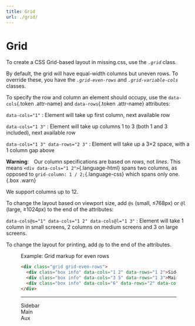 ```yaml
---
title: Grid
url: ./grid/
---
```


# Grid

To create a CSS Grid-based layout in missing.css, use the <dfn>`.grid`</dfn> class.

By default, the grid will have equal-width columns but uneven rows.
To override these, you have the <dfn>`.grid-even-rows`</dfn> and <dfn>`.grid-variable-cols`</dfn> classes.

To specify the row and column an element should occupy, use the `data-cols`{.token .attr-name} and `data-rows`{.token .attr-name} attributes:

`data-cols="1"`
:   Element will take up first column, next available row

`data-cols="1 3"`
:   Element will take up columns 1 to 3 (both 1 and 3 included), next available row

`data-cols="1 3" data-rows="2 3"`
:   Element will take up a 3&times;2 space, with a 1 column gap above

**Warning**:&emsp;Our column specifications are based on _rows_, not _lines_.
This means `<div data-cols="1 2">`{.language-html} spans two columns, as opposed to `grid-column: 1 / 2;`{.language-css} which spans only one.
{.box .warn}

We support columns up to 12.

To change the layout based on viewport size,
add `@s` (small, &le;768px) or `@l` (large, &ge;1024px) to the end of the attributes:

`data-cols@s="1" data-cols="1 2" data-cols@l="1 3"`
:   Element will take 1 column in small screens, 2 columns on medium screens and 3 on large screens.

To change the layout for printing, add `@p` to the end of the attributes.

<figure>
<figcaption><sub-title class="allcaps">Example<v-h>: </v-h></sub-title>Grid markup for even rows</figcaption>

  ~~~ html
  <div class="grid grid-even-rows">
    <div class="box info" data-cols="1 2" data-rows="1 2">Sidebar  </div>
    <div class="box info" data-cols="3 5" data-rows="1 3">Main     </div>
    <div class="box info" data-cols="6" data-rows="2" data-cols@s="3 5" data-rows@s="4">Aux</div>
  </div>
  ~~~

  <hr>

  <div class="grid grid-even-rows">
    <div class="box info" data-cols="1 2" data-rows="1 2">Sidebar  </div>
    <div class="box info" data-cols="3 5" data-rows="1 3">Main     </div>
    <div class="box info" data-cols="6" data-rows="2" data-cols@s="3 5" data-rows@s="4">Aux</div>
  </div>

</figure>
